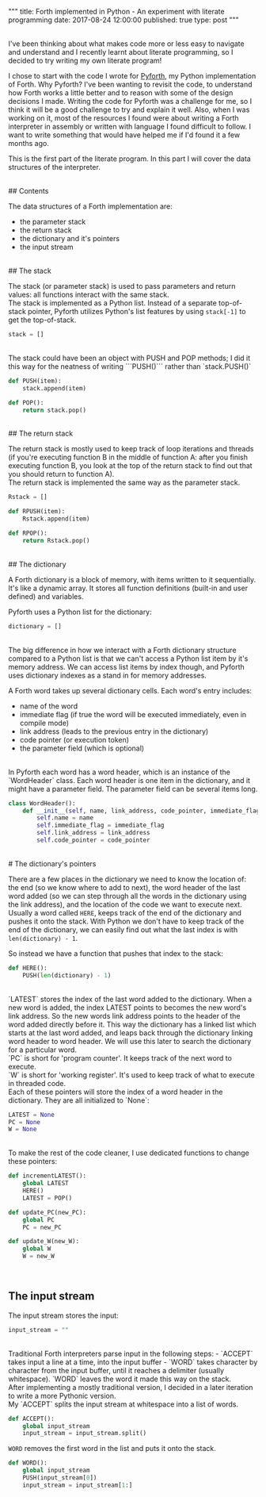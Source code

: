 """
title: Forth implemented in Python - An experiment with literate programming
date: 2017-08-24 12:00:00
published: true
type: post
"""

<br>
I've been thinking about what makes code more or less easy to navigate and understand and I recently learnt about literate programming, so I decided to try writing my own literate program!
<br>

I chose to start with the code I wrote for [Pyforth](https://github.com/Nasreen123/Pyforth), my Python implementation of Forth.  Why Pyforth?  I've been wanting to revisit the code, to understand how Forth works a little better and to reason with some of the design decisions I made.  Writing the code for Pyforth was a challenge for me, so I think it will be a good challenge to try and explain it well.  Also, when I was working on it, most of the resources I found were about writing a Forth interpreter in assembly or written with language I found difficult to follow.  I want to write something that would have helped me if I'd found it a few months ago.
<br>

This is the first part of the literate program.  In this part I will cover the data structures of the interpreter.

<br>
## Contents

The data structures of a Forth implementation are:

- the parameter stack
- the return stack
- the dictionary and it's pointers
- the input stream

<br>
## The stack

The stack (or parameter stack) is used to pass parameters and return values: all functions interact with the same stack.
<br>
The stack is implemented as a Python list.  Instead of a separate top-of-stack pointer, Pyforth utilizes Python's list features by using ```stack[-1]``` to get the top-of-stack.

```python
stack = []
```
<br>
The stack could have been an object with PUSH and POP methods; I did it this way for the neatness of writing ```PUSH()``` rather than `stack.PUSH()`

```python
def PUSH(item):
    stack.append(item)

def POP():
    return stack.pop()
```

<br>
## The return stack

The return stack is mostly used to keep track of loop iterations and threads (if you're executing function B in the middle of function A: after you finish executing function B, you look at the top of the return stack to find out that you should return to function A).
<br>
The return stack is implemented the same way as the parameter stack.

```python
Rstack = []

def RPUSH(item):
    Rstack.append(item)

def RPOP():
    return Rstack.pop()
```

<br>
## The dictionary

A Forth dictionary is a block of memory, with items written to it sequentially.  It's like a dynamic array. It stores all function definitions (built-in and user defined) and variables.
<br>

Pyforth uses a Python list for the dictionary:

```python
dictionary = []
```  

<br>
The big difference in how we interact with a Forth dictionary structure compared to a Python list is that we can't access a Python list item by it's memory address.  We can access list items by index though, and Pyforth uses dictionary indexes as a stand in for memory addresses.
<br>

A Forth word takes up several dictionary cells.  Each word's entry includes:
- name of the word
- immediate flag (if true the word will be executed immediately, even in compile mode)
- link address (leads to the previous entry in the dictionary)
- code pointer (or execution token)
- the parameter field (which is optional)
<br>
In Pyforth each word has a word header, which is an instance of the `WordHeader`
class.  Each word header is one item in the dictionary, and it might have a parameter field.  The parameter field can be several items long.

```python
class WordHeader():
    def __init__(self, name, link_address, code_pointer, immediate_flag=0):
        self.name = name
        self.immediate_flag = immediate_flag
        self.link_address = link_address
        self.code_pointer = code_pointer

```

<br>
# The dictionary's pointers

There are a few places in the dictionary we need to know the location of: the end (so we know where to add to next), the word header of the last word added (so we can step through all the words in the dictionary using the link address), and the location of the code we want to execute next.
<br>
Usually a word called `HERE`, keeps track of the end of the dictionary and pushes it onto the stack.  With Python we don't have to keep track of the end of the dictionary, we can easily find out what the last index is with `len(dictionary) - 1`.
<br>

So instead we have a function that pushes that index to the stack:

```python
def HERE():
    PUSH(len(dictionary) - 1)

```
<br>
`LATEST` stores the index of the last word added to the dictionary.
When a new word is added, the index LATEST points to becomes the new word's link address.  So the new words link address points to the header of the word added directly before it.  This way
the dictionary has a linked list which starts at the last word added, and leaps back through the dictionary linking word header to word header.  We will use this later to search the dictionary for a particular word.
<br>
`PC` is short for 'program counter'.  It keeps track of the next word to execute.
<br>
`W` is short for 'working register'.  It's used to keep track of what to execute in threaded code.
<br>
Each of these pointers will store the index of a word header in the dictionary.  They are all initialized to `None`:

```python
LATEST = None
PC = None
W = None
```
<br>
To make the rest of the code cleaner, I use dedicated functions to change these pointers:

```python
def incrementLATEST():
    global LATEST
    HERE()
    LATEST = POP()

def update_PC(new_PC):
    global PC
    PC = new_PC

def update_W(new_W):
    global W
    W = new_W
```
<br>

## The input stream

The input stream stores the input:

```python
input_stream = ""
```
<br>
Traditional Forth interpreters parse input in the following steps:
- `ACCEPT` takes input a line at a time, into the input buffer
- `WORD` takes character by character from the input buffer, until it reaches a delimiter (usually whitespace).  `WORD` leaves the word it made this way on the stack.  
<br>
After implementing a mostly traditional version, I decided in a later iteration to write a more Pythonic version.  
<br>
My `ACCEPT` splits the input stream at whitespace into a list of words.

```python
def ACCEPT():
    global input_stream
    input_stream = input_stream.split()
```

`WORD` removes the first word in the list and puts it onto the stack.

```python
def WORD():
    global input_stream
    PUSH(input_stream[0])
    input_stream = input_stream[1:]
```

<br><br><br>
